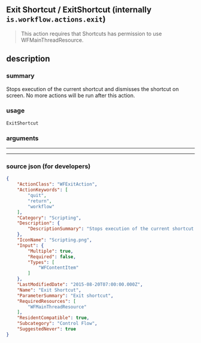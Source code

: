 
## Exit Shortcut / ExitShortcut (internally `is.workflow.actions.exit`)

> This action requires that Shortcuts has permission to use WFMainThreadResource.


## description

### summary

Stops execution of the current shortcut and dismisses the shortcut on screen. No more actions will be run after this action.


### usage
```
ExitShortcut 
```

### arguments

---



---

### source json (for developers)

```json
{
	"ActionClass": "WFExitAction",
	"ActionKeywords": [
		"quit",
		"return",
		"workflow"
	],
	"Category": "Scripting",
	"Description": {
		"DescriptionSummary": "Stops execution of the current shortcut and dismisses the shortcut on screen. No more actions will be run after this action."
	},
	"IconName": "Scripting.png",
	"Input": {
		"Multiple": true,
		"Required": false,
		"Types": [
			"WFContentItem"
		]
	},
	"LastModifiedDate": "2015-08-20T07:00:00.000Z",
	"Name": "Exit Shortcut",
	"ParameterSummary": "Exit shortcut",
	"RequiredResources": [
		"WFMainThreadResource"
	],
	"ResidentCompatible": true,
	"Subcategory": "Control Flow",
	"SuggestedNever": true
}
```

